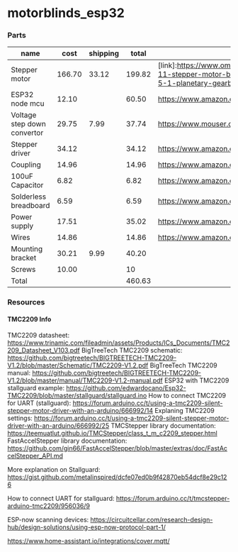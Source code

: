 # motorblinds_esp32

### Parts
|name                       |cost  |shipping|total |link|
|---------------------------|------|--------|------|----|
|Stepper motor              |166.70|   33.12|199.82|[link]:https://www.omc-stepperonline.com/nema-11-stepper-motor-bipolar-l-45mm-w-gear-ratio-5-1-planetary-gearbox-11hs18-0674s-pg5 |
|ESP32 node mcu             | 12.10|        | 60.50|    https://www.amazon.com/dp/B0718T232Z |
|Voltage step down convertor| 29.75|    7.99| 37.74|    https://www.mouser.com/ProductDetail/485-4739 |
|Stepper driver             | 34.12|        | 34.12|    https://www.amazon.com/gp/product/B07YW7BM68 |
|Coupling                   | 14.96|        | 14.96|    https://www.amazon.com/gp/product/B07MPFJGZW |
|100uF Capacitor            |  6.82|        |  6.82|    https://www.amazon.com/gp/product/B07Y3F194W |
|Solderless breadboard      |  6.59|        |  6.59|    https://www.amazon.com/gp/product/B07LF71ZTS |
|Power supply               | 17.51|        | 35.02|    https://www.amazon.com/gp/product/B07N18XN84 |
|Wires                      | 14.86|        | 14.86|    https://www.amazon.com/gp/product/B07Z4W6V6R |
|Mounting bracket           | 30.21|    9.99| 40.20|
|Screws                     | 10.00|        |    10|
|Total                      |      |        |460.63|

### Resources
#### TMC2209 Info
TMC2209 datasheet: https://www.trinamic.com/fileadmin/assets/Products/ICs_Documents/TMC2209_Datasheet_V103.pdf
BigTreeTech TMC2209 schematic: https://github.com/bigtreetech/BIGTREETECH-TMC2209-V1.2/blob/master/Schematic/TMC2209-V1.2.pdf
BigTreeTech TMC2209 manual: https://github.com/bigtreetech/BIGTREETECH-TMC2209-V1.2/blob/master/manual/TMC2209-V1.2-manual.pdf
ESP32 with TMC2209 stallguard example: https://github.com/edwardocano/Esp32-TMC2209/blob/master/stallguard/stallguard.ino
How to connect TMC2209 for UART (stallguard): https://forum.arduino.cc/t/using-a-tmc2209-silent-stepper-motor-driver-with-an-arduino/666992/14
Explaning TMC2209 settings: https://forum.arduino.cc/t/using-a-tmc2209-silent-stepper-motor-driver-with-an-arduino/666992/25
TMCStepper library documentation: https://teemuatlut.github.io/TMCStepper/class_t_m_c2209_stepper.html
FastAccelStepper library documentation: https://github.com/gin66/FastAccelStepper/blob/master/extras/doc/FastAccelStepper_API.md

More explanation on Stallguard: https://gist.github.com/metalinspired/dcfe07ed0b9f42870eb54dcf8e29c126

How to connect UART for stallguard: https://forum.arduino.cc/t/tmcstepper-arduino-tmc2209/956036/9

ESP-now scanning devices: https://circuitcellar.com/research-design-hub/design-solutions/using-esp-now-protocol-part-1/

https://www.home-assistant.io/integrations/cover.mqtt/